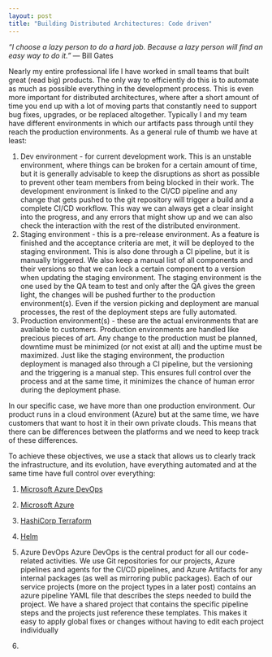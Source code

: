 ```yaml
---
layout: post
title: "Building Distributed Architectures: Code driven"
---
```


*“I choose a lazy person to do a hard job. Because a lazy person will find an easy way to do it.”*
― Bill Gates

Nearly my entire professional life I have worked in small teams that built great (read big) products. 
The only way to efficiently do this is to automate as much as possible everything in the development process.
This is even more important for distributed architectures, where after a short amount of time you end up with a lot of 
moving parts that constantly need to support bug fixes, upgrades, or be replaced altogether. Typically I and my team have 
different environments in which our artifacts pass through until they reach the production environments. As a general rule
of thumb we have at least:
1. Dev environment - for current development work. This is an unstable environment, where things can be broken for a certain amount of time, but it is generally advisable to keep the disruptions as short as possible to prevent other team members from being blocked in their work. The development environment is linked to the CI/CD pipeline and any change that gets pushed to the git repository will trigger a build and a complete CI/CD workflow. This way we can always get a clear insight into the progress, and any errors that might show up and we can also check the interaction with the rest of the distributed environment.
2. Staging environment - this is a pre-release environment. As a feature is finished and the acceptance criteria are met, it will be deployed to the staging environment. This is also done through a CI pipeline, but it is manually triggered. We also keep a manual list of all components and their versions so that we can lock a certain component to a version when updating the staging environment. The staging environment is the one used by the QA team to test and only after the QA gives the green light, the changes will be pushed further to the production environment(s). Even if the version picking and deployment are manual processes, the rest of the deployment steps are fully automated.
3. Production environment(s) - these are the actual environments that are available to customers. Production environments are handled like precious pieces of art. Any change to the production must be planned, downtime must be minimized (or not exist at all) and the uptime must be maximized. Just like the staging environment, the production deployment is managed also through a CI pipeline, but the versioning and the triggering is a manual step.  This ensures full control over the process and at the same time, it minimizes the chance of human error during the deployment phase.

In our specific case, we have more than one production environment. Our product runs in a cloud environment (Azure) but at the same time, we have customers that want to host it in their own private clouds. This means that there can be differences between the platforms and we need to keep track of these differences.

To achieve these objectives, we use a stack that allows us to clearly track the infrastructure, and its evolution, have everything automated and at the same time have full control over everything:
1. [Microsoft Azure DevOps](https://azure.microsoft.com/en-us/products/devops/?nav=min)
2. [Microsoft Azure](https://azure.microsoft.com)
3. [HashiCorp Terraform](https://www.terraform.io/)
4. [Helm](https://helm.sh/)

1. Azure DevOps
Azure DevOps is the central product for all our code-related activities. We use Git repositories for our projects, Azure pipelines and agents for the CI/CD pipelines, and Azure Artifacts for any internal packages (as well as mirroring public packages). Each of our service projects (more on the project types in a later post) contains an azure pipeline YAML file that describes the steps needed to build the project. We have a shared project that contains the specific pipeline steps and the projects just reference these templates. This makes it easy to apply global fixes or changes without having to edit each project individually
2. 
